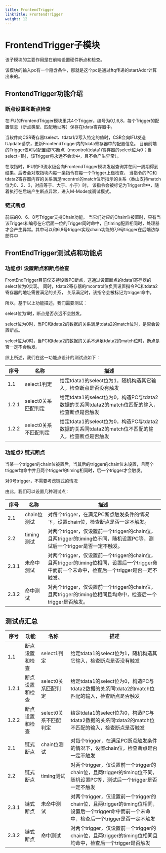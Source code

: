 ```yaml
---
title: FrontendTrigger
linkTitle: FrontendTrigger
weight: 12
---
```


<div class="ifu-ctx">

# FrontendTrigger子模块
该子模块的主要作用是在前端设置硬件断点和检查。

该模块的输入pc有一个隐含条件，那就是这个pc是通过ftq传递的startAddr计算出来的。

## FrontendTrigger功能介绍

### 断点设置和断点检查
在IFU的FrontendTrigger模块里共4个Trigger，编号为0,1,6,8，每个Trigger的配置信息（断点类型、匹配地址等）保存在tdata寄存器中。

当软件向CSR寄存器tselect、tdata1/2写入特定的值时，CSR会向IFU发送tUpdate请求，更新FrontendTrigger内的tdata寄存器中的配置信息。
目前前端的Trigger仅可以配置成PC断点（mcontrol(tdata1)寄存器的select位为0；当select=1时，该Trigger将永远不会命中，且不会产生异常）。

在取指时，IFU的F3流水级会向FrontendTrigger模块发起查询并在同一周期得到结果。后者会对取指块内每一条指令在每一个Trigger上做检查，
当指令的PC和tdata2寄存器内容的关系满足mcontrol的match位所指示的关系（香山支持match位为0、2、3，对应等于、大于、小于）时，
该指令会被标记为Trigger命中，随着执行在后端产生断点异常，进入M-Mode或调试模式。

### 链式断点

前端的0、6、8号Trigger支持Chain功能。
当它们对应的Chain位被置时，只有当该Trigger和编号在它后面一位的Trigger同时命中，且timing配置相同时，处理器才会产生异常。其中可以和6,8号trigger实现chain功能的7,9号trigger在后端访存部件中

## FrontEndTrigger测试点和功能点

### 功能点1 设置断点和断点检查
FrontEndTrigger目前仅支持设置PC断点，这通过设置断点的tdata1寄存器的select位为0实现。
同时，tdata2寄存器的mcontrol位负责设置指令PC和tdata2寄存器的地址需要满足的关系，
关系满足时，该指令会被标记为trigger命中。

所以，基于以上功能描述，我们需要测试：

select位为1时，断点是否永远不会触发。

select位为0时，当PC和tdata2的数据的关系满足tdata2的match位时，是否会设置断点。

select位为0时，当PC和tdata2的数据的关系不满足tdata2的match位时，断点是否一定不会触发。

综上所述，我们在这一功能点设计的测试点如下：

| 序号      | 名称                   | 描述                                                |
|---------|----------------------|------------------------------------------------------------------|
| 1\.1    | select1判定            | 给定tdata1的select位为1，随机构造其它输入，检查断点是否没有触发                           |
| 1\.2\.1 | select0关系匹配判定   | 给定tdata1的select位为0，构造PC与tdata2数据的关系同tdata2的match位匹配的输入，检查断点是否触发  | 
| 1\.2\.2 |  select0关系不匹配判定 | 给定tdata1的select位为0，构造PC与tdata2数据的关系同tdata2的match位不匹配的输入，检查断点是否触发 |

### 功能点2 链式断点

当某一个trigger的chain位被置后，当其后的trigger的chain位未设置，且两个trigger均命中并且两个trigger的timing相同时，后一个trigger才会触发。

对0号trigger，不需要考虑链式的情况

由此，我们可以设置几种测试点：

| 序号   | 名称   | 描述                                                |
|------|------|---------------------------------------------------|
| 2\.1 |  chain位测试 | 对每个trigger，在满足PC断点触发条件的情况下，设置chain位，检查断点是否一定不触发。  |
| 2\.2 | timing测试 | 对两个trigger，仅设置前一个trigger的chain位，且两trigger的timing位不同，随机设置PC等，测试后一个trigger是否一定不触发。 | 
| 2\.3\.1 | 未命中测试 | 对两个trigger，仅设置前一个trigger的chain位，且两trigger的timing位相同，设置后一个trigger命中而前一个未命中，检查后一个trigger是否一定不触发。 |
| 2\.3\.2 | 命中测试 | 对两个trigger，仅设置前一个trigger的chain位，且两trigger的timing位相同且均命中，检查后一个trigger是否触发。 |

## **测试点汇总**

| 序号   | 功能          | 名称              | 描述                                                |
|------|-------------|-----------------|------------------------------------------------------------------|
| 1\.1 | 断点设置和检查     | select1判定       | 给定tdata1的select位为1，随机构造其它输入，检查断点是否没有触发                                                        |
| 1\.2\.1 | 断点设置和检查     | select0关系匹配判定  | 给定tdata1的select位为0，构造PC与tdata2数据的关系同tdata2的match位匹配的输入，检查断点是否触发                               | 
| 1\.2\.2 | 断点设置和检查     | select0关系不匹配判定 | 给定tdata1的select位为0，构造PC与tdata2数据的关系同tdata2的match位不匹配的输入，检查断点是否触发                              |
| 2\.1 | 链式断点        | chain位测试        | 对每个trigger，在满足PC断点触发条件的情况下，设置chain位，检查断点是否一定不触发                                               |
| 2\.2 | 链式断点        | timing测试        | 对两个trigger，仅设置前一个trigger的chain位，且两trigger的timing位不同，随机设置PC等，测试后一个trigger是否一定不触发               | 
| 2\.3\.1 | 链式断点        | 未命中测试           | 对两个trigger，仅设置前一个trigger的chain位，且两trigger的timing位相同，设置后一个trigger命中而前一个未命中，检查后一个trigger是否一定不触发 |
| 2\.3\.2 | 链式断点        | 命中测试            | 对两个trigger，仅设置前一个trigger的chain位，且两trigger的timing位相同且均命中，检查后一个trigger是否触发 |

</div>